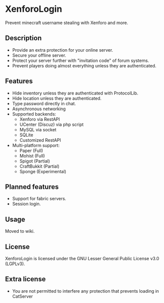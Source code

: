 # XenforoLogin

Prevent minecraft username stealing with Xenforo and more.

## Description
- Provide an extra protection for your online server.
- Secure your offline server.
- Protect your server further with "invitation code" of forum systems.
- Prevent players doing almost everything unless they are authenticated.

## Features
- Hide inventory unless they are authenticated with ProtocolLib.
- Hide location unless they are authenticated.
- Type password directly in chat.
- Asynchronous networking
- Supported backends:
  - Xenforo via RestAPI
  - UCenter (Discuz) via php script
  - MySQL via socket
  - SQLite
  - Customized RestAPI
- Multi-platform support:
  - Paper (Full)
  - Mohist (Full)
  - Spigot (Partial)
  - CraftBukkit (Partial)
  - Sponge (Experimental)

## Planned features
- Support for fabric servers.
- Session login.

## Usage
Moved to wiki.

## License
XenforoLogin is licensed under the GNU Lesser General Public License v3.0 (LGPLv3).

## Extra license
- You are not permitted to interfere any protection that prevents loading in CatServer

